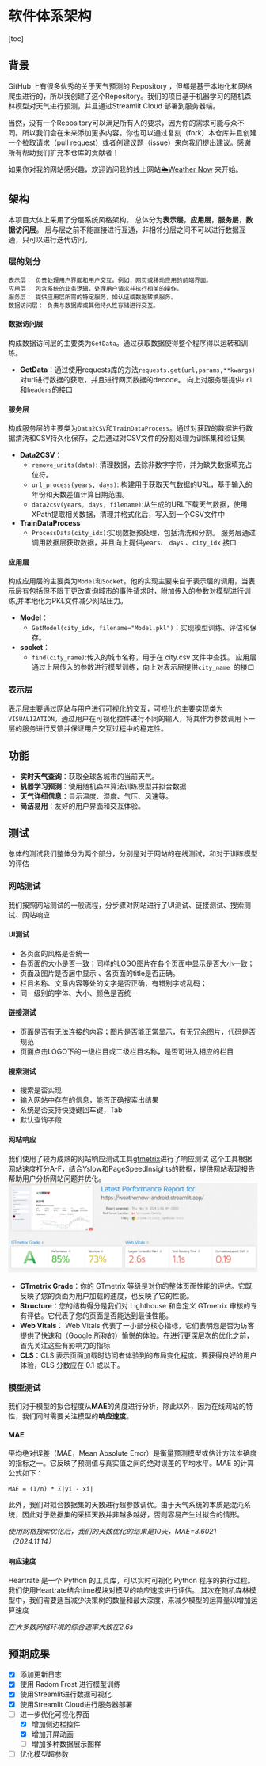 # 软件体系架构
[toc]
## 背景
GitHub 上有很多优秀的关于天气预测的 Repository ，但都是基于本地化和网络爬虫进行的，所以我创建了这个Repository。我们的项目基于机器学习的随机森林模型对天气进行预测，并且通过Streamlit Cloud 部署到服务器端。
<!---->


当然，没有一个Repository可以满足所有人的要求，因为你的需求可能与众不同。所以我们会在未来添加更多内容。你也可以通过复刻（fork）本仓库并且创建一个拉取请求（pull request）或者创建议题（issue）来向我们提出建议。感谢所有帮助我们扩充本仓库的贡献者！


如果你对我的网站感兴趣，欢迎访问我的线上网站[🌦️Weather Now](https://weathernowpublic.streamlit.app/) 来开始。
## 架构
本项目大体上采用了分层系统风格架构。
总体分为**表示层**，**应用层**，**服务层**，**数据访问层**。
层与层之前不能直接进行互通，非相邻分层之间不可以进行数据互通，只可以进行迭代访问。
### 层的划分
```
表示层： 负责处理用户界面和用户交互。例如，网页或移动应用的前端界面。
应用层： 包含系统的业务逻辑，处理用户请求并执行相关的操作。
服务层： 提供应用层所需的特定服务，如认证或数据转换服务。
数据访问层： 负责与数据库或其他持久性存储进行交互。
```




#### 数据访问层
构成数据访问层的主要类为`GetData`。通过获取数据使得整个程序得以运转和训练。
* **GetData**：通过使用requests库的方法`requests.get(url,params,**kwargs)`对url进行数据的获取，并且进行网页数据的decode。
向上对服务层提供`url`和`headers`的接口
#### 服务层
构成服务层的主要类为`Data2CSV`和`TrainDataProcess`。通过对获取的数据进行数据清洗和CSV持久化保存，之后通过对CSV文件的分割处理为训练集和验证集
* **Data2CSV**：
  * `remove_units(data)`: 清理数据，去除非数字字符，并为缺失数据填充占位符。
  * `url_process(years, days)`: 构建用于获取天气数据的URL，基于输入的年份和天数差值计算日期范围。
  * `data2csv(years, days, filename)`:从生成的URL下载天气数据，使用XPath提取相关数据，清理并格式化后，写入到一个CSV文件中
* **TrainDataProcess**
  * `ProcessData(city_idx)`:实现数据预处理，包括清洗和分割。
服务层通过调用数据层获取数据，并且向上提供`years`、 `days` 、`city_idx` 接口
#### 应用层
构成应用层的主要类为`Model`和`Socket`。他的实现主要来自于表示层的调用，当表示层有包括但不限于更改查询城市的事件请求时，附加传入的参数对模型进行训练,并本地化为PKL文件减少网站压力。
* **Model**：
  * `GetModel(city_idx, filename="Model.pkl")`：实现模型训练、评估和保存。
* **socket**：
  * `find(city_name)`:传入的城市名称，用于在 city.csv 文件中查找。
应用层通过上层传入的参数进行模型训练，向上对表示层提供`city_name `的接口
### 表示层
表示层主要通过网站与用户进行可视化的交互，可视化的主要实现类为`VISUALIZATION`。通过用户在可视化控件进行不同的输入，将其作为参数调用下一层的服务进行反馈并保证用户交互过程中的稳定性。


## 功能
* **实时天气查询**：获取全球各城市的当前天气。
* **机器学习预测**：使用随机森林算法训练模型并拟合数据
* **天气详细信息**：显示温度、湿度、气压、风速等。
* **简洁易用**：友好的用户界面和交互体验。
  
## 测试
总体的测试我们整体分为两个部分，分别是对于网站的在线测试，和对于训练模型的评估
### 网站测试
我们按照网站测试的一般流程，分步骤对网站进行了UI测试、链接测试、搜索测试、网站响应
#### UI测试

* 各页面的风格是否统一
* 各页面的大小是否一致；同样的LOGO图片在各个页面中显示是否大小一致；
* 页面及图片是否居中显示 、各页面的title是否正确。
* 栏目名称、文章内容等处的文字是否正确，有错别字或乱码；
* 同一级别的字体、大小、颜色是否统一




#### 链接测试
* 页面是否有无法连接的内容；图片是否能正常显示，有无冗余图片，代码是否规范
* 页面点击LOGO下的一级栏目或二级栏目名称，是否可进入相应的栏目

#### 搜索测试
* 搜索是否实现
* 输入网站中存在的信息，能否正确搜索出结果
* 系统是否支持快捷键回车键，Tab
* 默认查询字段
#### 网站响应

我们使用了较为成熟的网站响应测试工具[gtmetrix](https://gtmetrix.com/)进行了响应测试
这个工具根据网站速度打分A-F，结合Yslow和PageSpeedInsights的数据，提供网站表现报告帮助用户分析网站问题并优化。
![alt text](/images/website_test.png)
* **GTmetrix Grade**：你的 GTmetrix 等级是对你的整体页面性能的评估。它既反映了您的页面为用户加载的速度，也反映了它的性能。
* **Structure**：您的结构得分是我们对 Lighthouse 和自定义 GTmetrix 审核的专有评估。它代表了您的页面是否能达到最佳性能。
* **Web Vitals**： Web Vitals 代表了一小部分核心指标，它们表明您是否为访客提供了快速和（Google 所称的）愉悦的体验。在进行更深层次的优化之前，首先关注这些有影响力的指标
* **CLS**：CLS 表示页面加载时访问者体验到的布局变化程度。要获得良好的用户体验，CLS 分数应在 0.1 或以下。
  
### 模型测试
我们对于模型的拟合程度从**MAE**的角度进行分析，除此以外，因为在线网站的特性，我们同时需要关注模型的**响应速度**。

#### MAE
平均绝对误差（MAE，Mean Absolute Error）是衡量预测模型或估计方法准确度的指标之一。它反映了预测值与真实值之间的绝对误差的平均水平。MAE 的计算公式如下：
```
MAE = (1/n) * Σ|yi - xi|
```
此外，我们对拟合数据集的天数进行超参数调优。由于天气系统的本质是混沌系统，因此对于数据集的采样天数并非越多越好，否则容易产生过拟合的情形。

_使用网格搜索优化后，我们的天数优化的结果是10天，MAE=3.6021（2024.11.14）_

#### 响应速度
Heartrate 是一个 Python 的工具库，可以实时可视化 Python 程序的执行过程。我们使用Heartrate结合time模块对模型的响应速度进行评估。
其次在随机森林模型中，我们需要适当减少决策树的数量和最大深度，来减少模型的运算量以增加运算速度

_在大多数网络环境的综合速率大致在2.6s_

## 预期成果

- [x] 添加更新日志
- [x] 使用 Radom Frost 进行模型训练
- [x] 使用Streamlit进行数据可视化
- [X] 使用Streamlit Cloud进行服务器部署
- [ ] 进一步优化可视化界面
    - [x] 增加侧边栏控件
    - [x] 增加开屏动画
    - [ ] 增加多种数据展示图样
- [ ] 优化模型超参数
